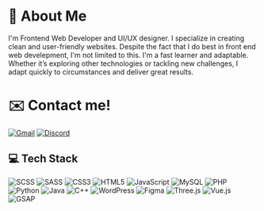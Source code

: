 
# 🚀 About Me
I'm Frontend Web Developer and UI/UX designer.
I specialize in creating clean and user-friendly websites. Despite the fact that I do best in front end web develepment, I'm not limited to this. I'm a fast learner and adaptable. Whether it’s exploring other technologies or tackling new challenges, I adapt quickly to circumstances and deliver great results.


# ✉️ Contact me!
[![Gmail](https://img.shields.io/badge/Gmail-D14836?logo=gmail&logoColor=white&style=flat)](mailto:contact@klemensowicz.pl)       [![Discord](https://img.shields.io/badge/Discord-maksesowicz-5865F2?logo=discord&logoColor=white&style=flat)](https://discord.com/users/778330114009464852)


## 💻 Tech Stack
![SCSS](https://img.shields.io/badge/SCSS-CC6699?logo=sass&logoColor=white&style=flat)  ![SASS](https://img.shields.io/badge/SASS-CC6699?logo=sass&logoColor=white&style=flat)  ![CSS3](https://img.shields.io/badge/CSS3-1572B6?logo=css3&logoColor=white&style=flat)  ![HTML5](https://img.shields.io/badge/HTML5-E34F26?logo=html5&logoColor=white&style=flat)  ![JavaScript](https://img.shields.io/badge/JavaScript-323330?logo=javascript&logoColor=F7DF1E&style=flat)  ![MySQL](https://img.shields.io/badge/MySQL-00000F?logo=mysql&logoColor=white&style=flat)  ![PHP](https://img.shields.io/badge/PHP-777BB4?logo=php&logoColor=white&style=flat)  ![Python](https://img.shields.io/badge/Python-3776AB?logo=python&logoColor=white&style=flat)  ![Java](https://img.shields.io/badge/Java-ED8B00?logo=openjdk&logoColor=white&style=flat)  ![C++](https://img.shields.io/badge/C++-00599C?logo=c%2B%2B&logoColor=white&style=flat)  ![WordPress](https://img.shields.io/badge/WordPress-21759B?logo=wordpress&logoColor=white&style=flat)  ![Figma](https://img.shields.io/badge/Figma-F24E1E?logo=figma&logoColor=white&style=flat)  ![Three.js](https://img.shields.io/badge/Three.js-000000?logo=three.js&logoColor=white&style=flat)  ![Vue.js](https://img.shields.io/badge/Vue.js-4FC08D?logo=vue.js&logoColor=white&style=flat)  ![GSAP](https://img.shields.io/badge/GSAP-88CE02?logo=greensock&logoColor=black&style=flat)
